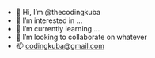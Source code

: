 - 👋 Hi, I’m @thecodingkuba
- 👀 I’m interested in ...
- 🌱 I’m currently learning ...
- 💞️ I’m looking to collaborate on whatever
- 📫 codingkuba@gmail.com


<!---
thecodingkuba/thecodingkuba is a ✨ special ✨ repository because its `README.md` (this file) appears on your GitHub profile.
You can click the Preview link to take a look at your changes.
--->
